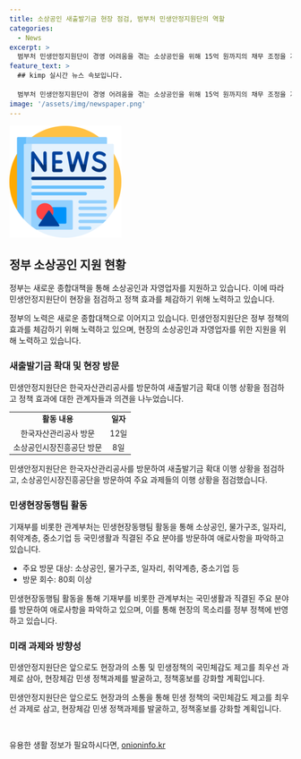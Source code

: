 ```yaml
---
title: 소상공인 새출발기금 현장 점검, 범부처 민생안정지원단의 역할
categories:
  - News
excerpt: >
  범부처 민생안정지원단이 경영 어려움을 겪는 소상공인을 위해 15억 원까지의 채무 조정을 지원하는 새출발기금을 추진하며 현장을 점검했다. 최근에는 캠코를 방문하여 정책 효과를 체감하고 관련자들과 의견을 교환했다. 민생안전지원단은 다양한 분야의 현장을 방문하며 애로사항을 파악해 정책에 반영하고 국민체감도를 높이는 데 주력할 예정이다. 민생안정지원단에 대한 자세한 문의는 0442152861로 가능하다. (자료출처=정책브리핑 www.korea.kr)
feature_text: >
  ## kimp 실시간 뉴스 속보입니다.

  범부처 민생안정지원단이 경영 어려움을 겪는 소상공인을 위해 15억 원까지의 채무 조정을 지원하는 새출발기금을 추진하며 현장을 점검했다. 최근에는 캠코를 방문하여 정책 효과를 체감하고 관련자들과 의견을 교환했다. 민생안전지원단은 다양한 분야의 현장을 방문하며 애로사항을 파악해 정책에 반영하고 국민체감도를 높이는 데 주력할 예정이다. 민생안정지원단에 대한 자세한 문의는 0442152861로 가능하다. (자료출처=정책브리핑 www.korea.kr)
image: '/assets/img/newspaper.png'
---
```


<p><img src="/assets/img/newspaper.png" alt="kimplant 속보" /></p>

<h2 data-ke-size="size26">정부 소상공인 지원 현황</h2>

<p>정부는 새로운 종합대책을 통해 소상공인과 자영업자를 지원하고 있습니다. 이에 따라 민생안정지원단이 현장을 점검하고 정책 효과를 체감하기 위해 노력하고 있습니다.</p>

<p data-ke-size="size16">정부의 노력은 새로운 종합대책으로 이어지고 있습니다. 민생안정지원단은 정부 정책의 효과를 체감하기 위해 노력하고 있으며, 현장의 소상공인과 자영업자를 위한 지원을 위해 노력하고 있습니다.</p>

<h3>새출발기금 확대 및 현장 방문</h3>

<p>민생안정지원단은 한국자산관리공사를 방문하여 새출발기금 확대 이행 상황을 점검하고 정책 효과에 대한 관계자들과 의견을 나누었습니다.</p>

<table>
<tbody>
<tr>
<td style="text-align: center; height: 17px;"><b>활동 내용</b></td>
<td style="text-align: center; height: 17px;"><b>일자</b></td>
</tr>
<tr>
<td style="text-align: center; height: 17px;">한국자산관리공사 방문</td>
<td style="text-align: center; height: 17px;">12일</td>
</tr>
<tr>
<td style="text-align: center; height: 17px;">소상공인시장진흥공단 방문</td>
<td style="text-align: center; height: 17px;">8일</td>
</tr>
</tbody>
</table>

<p data-ke-size="size16">민생안정지원단은 한국자산관리공사를 방문하여 새출발기금 확대 이행 상황을 점검하고, 소상공인시장진흥공단을 방문하여 주요 과제들의 이행 상황을 점검했습니다.</p>

<h3>민생현장동행팀 활동</h3>

<p>기재부를 비롯한 관계부처는 민생현장동행팀 활동을 통해 소상공인, 물가구조, 일자리, 취약계층, 중소기업 등 국민생활과 직결된 주요 분야를 방문하여 애로사항을 파악하고 있습니다.</p>

<ul>
<li>주요 방문 대상: 소상공인, 물가구조, 일자리, 취약계층, 중소기업 등</li>
<li>방문 회수: 80회 이상</li>
</ul>

<p data-ke-size="size16">민생현장동행팀 활동을 통해 기재부를 비롯한 관계부처는 국민생활과 직결된 주요 분야를 방문하여 애로사항을 파악하고 있으며, 이를 통해 현장의 목소리를 정부 정책에 반영하고 있습니다.</p>

<h3>미래 과제와 방향성</h3>

<p>민생안정지원단은 앞으로도 현장과의 소통 및 민생정책의 국민체감도 제고를 최우선 과제로 삼아, 현장체감 민생 정책과제를 발굴하고, 정책홍보를 강화할 계획입니다.</p>

<p data-ke-size="size16">민생안정지원단은 앞으로도 현장과의 소통을 통해 민생 정책의 국민체감도 제고를 최우선 과제로 삼고, 현장체감 민생 정책과제를 발굴하고, 정책홍보를 강화할 계획입니다.</p>

<p data-ke-size="size16">&nbsp;</p>
유용한 생활 정보가 필요하시다면, <a href="https://onioninfo.kr" rel="dofollow">onioninfo.kr</a>


